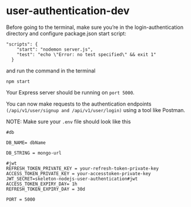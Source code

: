 # user-authentication-dev


Before going to the terminal, make sure you’re in the login-authentication directory and configure package.json start script:



```
"scripts": {
    "start": "nodemon server.js",     
    "test": "echo \"Error: no test specified\" && exit 1"    
  }
```
  
and run the command in the terminal

```npm start```

Your Express server should be running on ```port 5000```. 

You can now make requests to the authentication endpoints ``` (/api/v1/user/signup and /api/v1/user/login)``` using a tool like Postman.

NOTE: Make sure your ```.env``` file should look like this

```
#db

DB_NAME= dbName

DB_STRING = mongo-url

#jwt
REFRESH_TOKEN_PRIVATE_KEY = your-refresh-token-private-key
ACCESS_TOKEN_PRIVATE_KEY = your-accesstoken-private-key
JWT_SECRET=skeleton-nodejs-user-authentication#jwt
ACCESS_TOKEN_EXPIRY_DAY= 1h
REFRESH_TOKEN_EXPIRY_DAY = 30d

PORT = 5000
```
